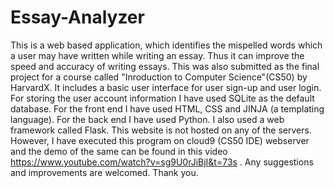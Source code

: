 # Essay-Analyzer
This is a web based application, which identifies the mispelled words which a user may have written while writing an essay. 
Thus it can improve the speed and accuracy of writing essays.
This was also submitted as the final project for a course called "Inroduction to Computer Science"(CS50) by HarvardX.
It includes a basic user interface for user sign-up and user login.
For storing the user account information I have used SQLite as the default database.
For the front end I have used HTML, CSS and JINJA (a templating language).
For the back end I have used Python. I also used a web framework called Flask.
This website is not hosted on any of the servers. 
However, I have executed this program on cloud9 (CS50 IDE) webserver and the demo of the same can be found in this video https://www.youtube.com/watch?v=sg9U0rJiBjI&t=73s .
Any suggestions and improvements are welcomed.
Thank you.
